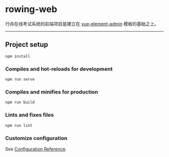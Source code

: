 rowing-web
==========

行舟在线考试系统的前端项目是建立在 [vue-element-admin](https://github.com/PanJiaChen/vue-element-admin.git) 模板的基础之上。

---

## Project setup
```
npm install
```

### Compiles and hot-reloads for development
```
npm run serve
```

### Compiles and minifies for production
```
npm run build
```

### Lints and fixes files
```
npm run lint
```

### Customize configuration
See [Configuration Reference](https://cli.vuejs.org/config/).
